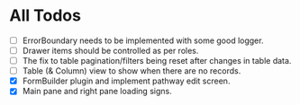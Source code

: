 # All Todos

- [ ] ErrorBoundary needs to be implemented with some good logger.
- [ ] Drawer items should be controlled as per roles.
- [ ] The fix to table pagination/filters being reset after changes in table data.
- [ ] Table (& Column) view to show when there are no records.
- [x] FormBuilder plugin and implement pathway edit screen.
- [x] Main pane and right pane loading signs.